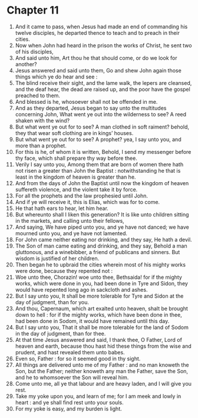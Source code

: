 # Chapter 11

1. And it came to pass, when Jesus had made an end of commanding his twelve disciples, he departed thence to teach and to preach in their cities.
2. Now when John had heard in the prison the works of Christ, he sent two of his disciples,
3. And said unto him, Art thou he that should come, or do we look for another?
4. Jesus answered and said unto them, Go and shew John again those things which ye do hear and see :
5. The blind receive their sight, and the lame walk, the lepers are cleansed, and the deaf hear, the dead are raised up, and the poor have the gospel preached to them.
6. And blessed is he, whosoever shall not be offended in me.
7. And as they departed, Jesus began to say unto the multitudes concerning John, What went ye out into the wilderness to see? A reed shaken with the wind?
8. But what went ye out for to see? A man clothed in soft raiment? behold, they that wear soft clothing are in kings’ houses.
9. But what went ye out for to see? A prophet? yea, I say unto you, and more than a prophet.
10. For this is he, of whom it is written, Behold, I send my messenger before thy face, which shall prepare thy way before thee.
11. Verily I say unto you, Among them that are born of women there hath not risen a greater than John the Baptist : notwithstanding he that is least in the kingdom of heaven is greater than he.
12. And from the days of John the Baptist until now the kingdom of heaven suffereth violence, and the violent take it by force.
13. For all the prophets and the law prophesied until John.
14. And if ye will receive it, this is Elias, which was for to come.
15. He that hath ears to hear, let him hear.
16. But whereunto shall I liken this generation? It is like unto children sitting in the markets, and calling unto their fellows,
17. And saying, We have piped unto you, and ye have not danced; we have mourned unto you, and ye have not lamented.
18. For John came neither eating nor drinking, and they say, He hath a devil.
19. The Son of man came eating and drinking, and they say, Behold a man gluttonous, and a winebibber, a friend of publicans and sinners. But wisdom is justified of her children.
20. Then began he to upbraid the cities wherein most of his mighty works were done, because they repented not :
21. Woe unto thee, Chorazin! woe unto thee, Bethsaida! for if the mighty works, which were done in you, had been done in Tyre and Sidon, they would have repented long ago in sackcloth and ashes.
22. But I say unto you, It shall be more tolerable for Tyre and Sidon at the day of judgment, than for you.
23. And thou, Capernaum, which art exalted unto heaven, shalt be brought down to hell : for if the mighty works, which have been done in thee, had been done in Sodom, it would have remained until this day.
24. But I say unto you, That it shall be more tolerable for the land of Sodom in the day of judgment, than for thee.
25. At that time Jesus answered and said, I thank thee, O Father, Lord of heaven and earth, because thou hast hid these things from the wise and prudent, and hast revealed them unto babes.
26. Even so, Father : for so it seemed good in thy sight.
27. All things are delivered unto me of my Father : and no man knoweth the Son, but the Father; neither knoweth any man the Father, save the Son, and he to whomsoever the Son will reveal him.
28. Come unto me, all ye that labour and are heavy laden, and I will give you rest.
29. Take my yoke upon you, and learn of me; for I am meek and lowly in heart : and ye shall find rest unto your souls.
30. For my yoke is easy, and my burden is light.

